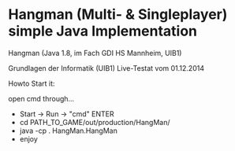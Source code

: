 Hangman (Multi- & Singleplayer) simple Java Implementation
===========

Hangman (Java 1.8, im Fach GDI HS Mannheim, UIB1)

Grundlagen der Informatik (UIB1) Live-Testat vom 01.12.2014


Howto Start it:

open cmd through...
 - Start -> Run -> "cmd" ENTER
 - cd PATH_TO_GAME/out/production/HangMan/
 - java -cp . HangMan.HangMan
 - enjoy
